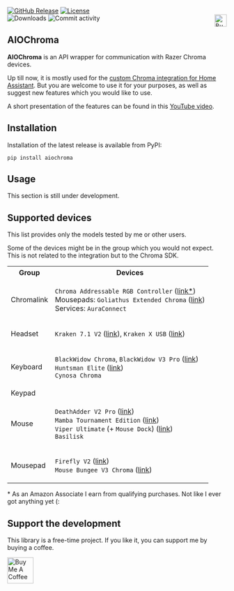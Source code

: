 [![GitHub Release](https://img.shields.io/github/release/Vaskivskyi/aiochroma.svg?style=for-the-badge&color=blue)](https://github.com/Vaskivskyi/aiochroma/releases) [![License](https://img.shields.io/github/license/Vaskivskyi/aiochroma.svg?style=for-the-badge&color=yellow)](LICENSE)<br/>
![Downloads](https://img.shields.io/pypi/dm/aiochroma?style=for-the-badge&color=blue) ![Commit activity](https://img.shields.io/github/commit-activity/m/vaskivskyi/aiochroma.svg?style=for-the-badge&color=yellow)<a href="https://www.buymeacoffee.com/vaskivskyi" target="_blank"><img src="https://cdn.buymeacoffee.com/buttons/v2/default-blue.png" alt="Buy Me A Coffee" style="height: 28px !important;" align="right" /></a>

## AIOChroma

**AIOChroma** is an API wrapper for communication with Razer Chroma devices.

Up till now, it is mostly used for the [custom Chroma integration for Home Assistant](https://github.com/Vaskivskyi/ha-chroma). But you are welcome to use it for your purposes, as well as suggest new features which you would like to use.

A short presentation of the features can be found in this [YouTube video](https://www.youtube.com/watch?v=ytdS9JUWSb4).

## Installation

Installation of the latest release is available from PyPI:

```
pip install aiochroma
```

## Usage

This section is still under development.

## Supported devices

This list provides only the models tested by me or other users.

Some of the devices might be in the group which you would not expect. This is not related to the integration but to the Chroma SDK.

<table>

<tr><th>Group</th><th>Devices</th></tr>

<tr><td>Chromalink</td><td>

`Chroma Addressable RGB Controller` ([link*](https://amzn.to/3T0E4UG))<br />
Mousepads: `Goliathus Extended Chroma` ([link](https://amzn.to/3VsDsZU))<br/>
Services: `AuraConnect`

</td></tr>

<tr><td>Headset</td><td>

`Kraken 7.1 V2` ([link](https://amzn.to/3VsN1rt)), `Kraken X USB` ([link](https://amzn.to/3rWZshC))

</td></tr>

<tr><td>Keyboard</td><td>

`BlackWidow Chroma`, `BlackWidow V3 Pro` ([link](https://amzn.to/3CUAy8X))<br/>
`Huntsman Elite` ([link](https://amzn.to/3rQ36tJ))<br />
`Cynosa Chroma`

</td></tr>

<tr><td>Keypad</td><td>


</td></tr>

<tr><td>Mouse</td><td>

`DeathAdder V2 Pro` ([link](https://amzn.to/3VrDAsg))<br/>
`Mamba Tournament Edition` ([link](https://amzn.to/3RZBqgP))<br/>
`Viper Ultimate` (+ `Mouse Dock`) ([link](https://amzn.to/3RXXt7w))<br/>
`Basilisk`
</td></tr>

<tr><td>Mousepad</td><td>

`Firefly V2` ([link](https://amzn.to/3S01V5w))<br />
`Mouse Bungee V3 Chroma` ([link](https://amzn.to/3MAproL))

</td></tr>

</table>
* As an Amazon Associate I earn from qualifying purchases. Not like I ever got anything yet (:

## Support the development

This library is a free-time project. If you like it, you can support me by buying a coffee.

<a href="https://www.buymeacoffee.com/vaskivskyi" target="_blank"><img src="https://cdn.buymeacoffee.com/buttons/v2/default-blue.png" alt="Buy Me A Coffee" style="height: 60px !important;"></a>
